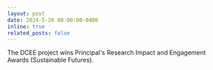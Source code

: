 ```yaml
---
layout: post
date: 2024-5-20 00:00:00-0400
inline: true
related_posts: false
---
```


The DCEE project wins Principal's Research Impact and Engagement Awards (Sustainable Futures).

